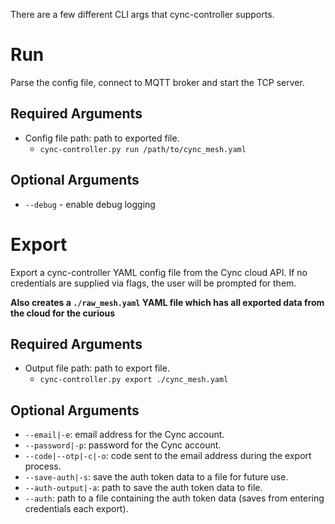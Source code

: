 There are a few different CLI args that cync-controller supports.

# Run
Parse the config file, connect to MQTT broker and start the TCP server.

## Required Arguments
- Config file path: path to exported file.
    - `cync-controller.py run /path/to/cync_mesh.yaml`

## Optional Arguments
- `--debug` - enable debug logging

# Export
Export a cync-controller YAML config file from the Cync cloud API. 
If no credentials are supplied via flags, the user will be prompted for them.

**Also creates a `./raw_mesh.yaml` YAML file which has all exported data from the cloud for the curious**

## Required Arguments
- Output file path: path to export file.
    - `cync-controller.py export ./cync_mesh.yaml`

## Optional Arguments
- `--email|-e`: email address for the Cync account.
- `--password|-p`: password for the Cync account.
- `--code|--otp|-c|-o`: code sent to the email address during the export process.
- `--save-auth|-s`: save the auth token data to a file for future use.
- `--auth-output|-a`: path to save the auth token data to file.
- `--auth`: path to a file containing the auth token data (saves from entering credentials each export).
